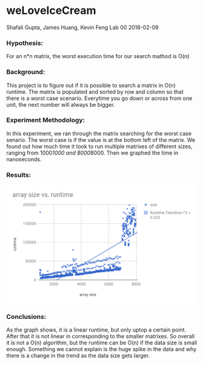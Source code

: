 # weLoveIceCream
 Shafali Gupta, James Huang, Kevin Feng
 Lab 00
 2018-02-09
### Hypothesis:
 For an  n*n matrix, the worst execution time for our search mathod is O(n)
### Background:
 This project is to figure out if it is possible to search a matrix in O(n) runtime.  The matrix is populated and sorted by row and column so that there is a worst case scenario. Everytime you go down or across from one unit, the next number will always be bigger.
### Experiment Methodology:
 In this experiment, we ran through the matrix searching for the worst case senario. The worst case is if the value is at the bottom left of the matrix. We found out how much time it took to run multiple matrixes of different sizes, ranging from 1000*1000 and 8000*8000. Then we graphed the time in nanoseconds.

### Results:
![](chart.png)

### Conclusions:
 As the graph shows, it is a linear runtime, but only uptop a certain point. After that it is not linear in corresponding to the smaller matrixes. So overall it is not a O(n) algorithm, but the runtime can be O(n) if the data size is small enough. Something we cannot explain is the huge spike in the data and why there is a change in the trend as the data size gets larger. 
